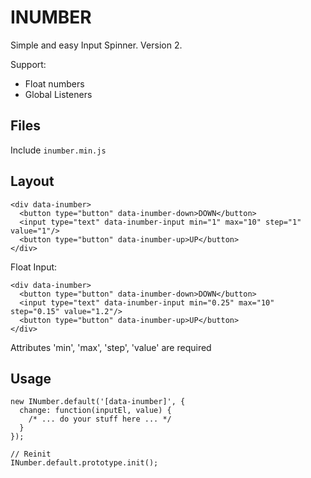 
# INUMBER
Simple and easy Input Spinner. Version 2.

Support:
 - Float numbers
 - Global Listeners

## Files
Include ```inumber.min.js```

## Layout
```
<div data-inumber>
  <button type="button" data-inumber-down>DOWN</button>
  <input type="text" data-inumber-input min="1" max="10" step="1" value="1"/>
  <button type="button" data-inumber-up>UP</button>
</div>
```

Float Input:
```
<div data-inumber>
  <button type="button" data-inumber-down>DOWN</button>
  <input type="text" data-inumber-input min="0.25" max="10" step="0.15" value="1.2"/>
  <button type="button" data-inumber-up>UP</button>
</div>
```

Attributes 'min', 'max', 'step', 'value' are required

## Usage
```
new INumber.default('[data-inumber]', {
  change: function(inputEl, value) {
    /* ... do your stuff here ... */
  }
});

// Reinit
INumber.default.prototype.init();
```
